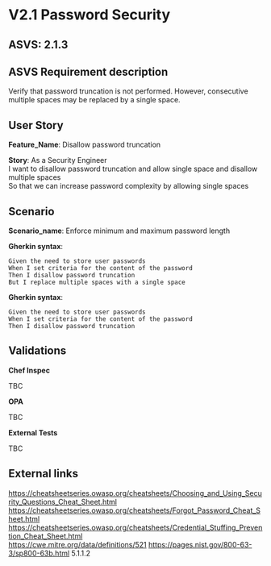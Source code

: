 # V2.1 Password Security

## ASVS: 2.1.3

## ASVS Requirement description

Verify that password truncation is not performed. However,
consecutive multiple spaces may be replaced by a single space.

## User Story

**Feature_Name**: Disallow password truncation

**Story**:
As a Security Engineer\
I want to disallow password truncation and allow single space 
and disallow multiple spaces\
So that we can increase password complexity by allowing single
spaces

## Scenario

**Scenario_name**: Enforce minimum and maximum password length

**Gherkin syntax**:

```gherkin
Given the need to store user passwords
When I set criteria for the content of the password
Then I disallow password truncation
But I replace multiple spaces with a single space
```

**Gherkin syntax**:

```gherkin
Given the need to store user passwords
When I set criteria for the content of the password
Then I disallow password truncation
```

## Validations

**Chef Inspec**

TBC

**OPA**

TBC

**External Tests**

TBC

## External links

<https://cheatsheetseries.owasp.org/cheatsheets/Choosing_and_Using_Security_Questions_Cheat_Sheet.html> \
<https://cheatsheetseries.owasp.org/cheatsheets/Forgot_Password_Cheat_Sheet.html> \
<https://cheatsheetseries.owasp.org/cheatsheets/Credential_Stuffing_Prevention_Cheat_Sheet.html> \
<https://cwe.mitre.org/data/definitions/521>
<https://pages.nist.gov/800-63-3/sp800-63b.html> 5.1.1.2
